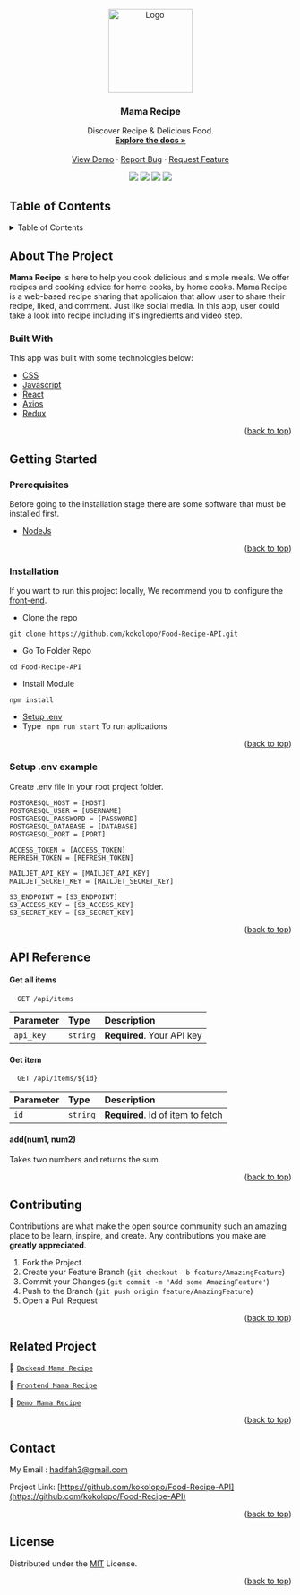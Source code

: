 <div id="top"></div>

<!-- PROJECT LOGO -->
<br />
<div align="center">
  <a href="https://github.com/kokolopo/Food-Recipe-API">
    <img src="https://lh3.googleusercontent.com/d/1AuO1tJ469WqoXQufUeR-OkzqAW258aXT" alt="Logo" width="150px">
  </a>

  <h3 align="center">Mama Recipe</h3>

  <p align="center">
    Discover Recipe & Delicious Food.
    <br />
    <a href="#table-of-contents"><strong>Explore the docs »</strong></a>
    <br />
    <br />
    <a href="https://bit.ly/Food-Recipe-API">View Demo</a>
    ·
    <a href="https://github.com/kokolopo/Food-Recipe-API/issues">Report Bug</a>
    ·
    <a href="https://github.com/kokolopo/Food-Recipe-API/issues">Request Feature</a>
    <br />
    <p align="center">
      <a href="https://github.com/kokolopo/Food-Recipe-API/"><img src="https://img.shields.io/github/issues/kokolopo/Food-Recipe-API?style=flat"></a>
      <a href="https://github.com/kokolopo/Food-Recipe-API/"><img src="https://img.shields.io/github/forks/kokolopo/Food-Recipe-API?style=flat"></a>
      <a href="https://github.com/kokolopo/Food-Recipe-API/"><img src="https://img.shields.io/github/stars/kokolopo/Food-Recipe-API?style=flat"></a>
      <a href="https://github.com/kokolopo/Food-Recipe-API/"><img src="https://img.shields.io/github/license/kokolopo/Food-Recipe-API?style=flat"></a>
    </p>
  </p>
</div>

<!-- TABLE OF CONTENTS -->
 ## Table of Contents

<details>
  <summary>Table of Contents</summary>
  <ol>
    <li>
      <a href="#about-the-project">About The Project</a>
      <ul>
        <li><a href="#built-with">Built With</a></li>
      </ul>
    </li>
    <li>
      <a href="#getting-started">Getting Started</a>
      <ul>
        <li><a href="#prerequisites">Prerequisites</a></li>
        <li><a href="#installation">Installation</a></li>
        <li><a href="#setup-env-example">Setup .env example</a></li>
      </ul>
    </li>
    <li><a href="#screenshoots">Screenshots</a></li>
    <li><a href="#contributing">Contributing</a></li>
    <li><a href="#related-project">Related Project</a></li>
    <li><a href="#contact">Contact</a></li>
    <li><a href="#license">License</a></li>
  </ol>
</details>

<!-- ABOUT THE PROJECT -->
## About The Project
**Mama Recipe** is here to help you cook delicious and simple meals. We offer recipes and cooking advice for home cooks, by home cooks. Mama Recipe is a web-based recipe sharing that applicaion that allow user to share their recipe, liked, and comment. Just like social media. In this app, user could take a look into recipe including it's ingredients and video step.

### Built With
This app was built with some technologies below:
* [CSS](https://developer.mozilla.org/en-US/docs/Web/CSS?retiredLocale=id)
* [Javascript](https://www.javascript.com/)
* [React](https://vuejs.org/v2)
* [Axios](https://axios-http.com/)
* [Redux](https://redux.js.org/)

<p align="right">(<a href="#top">back to top</a>)</p>

<!-- GETTING STARTED -->
## Getting Started

### Prerequisites

Before going to the installation stage there are some software that must be installed first.

* [NodeJs](https://nodejs.org/en/download/)

<p align="right">(<a href="#top">back to top</a>)</p>

### Installation

If you want to run this project locally, We recommend you to configure the [front-end](https://github.com/kokolopo/food-recipes).
- Clone the repo
```
git clone https://github.com/kokolopo/Food-Recipe-API.git
```
- Go To Folder Repo
```
cd Food-Recipe-API
```
- Install Module
```
npm install
```
- <a href="#setup-env">Setup .env</a>
- Type ` npm run start` To run aplications

<p align="right">(<a href="#top">back to top</a>)</p>

### Setup .env example
Create .env file in your root project folder.
```
POSTGRESQL_HOST = [HOST]
POSTGRESQL_USER = [USERNAME]
POSTGRESQL_PASSWORD = [PASSWORD]
POSTGRESQL_DATABASE = [DATABASE]
POSTGRESQL_PORT = [PORT]

ACCESS_TOKEN = [ACCESS_TOKEN]
REFRESH_TOKEN = [REFRESH_TOKEN]

MAILJET_API_KEY = [MAILJET_API_KEY]
MAILJET_SECRET_KEY = [MAILJET_SECRET_KEY]

S3_ENDPOINT = [S3_ENDPOINT]
S3_ACCESS_KEY = [S3_ACCESS_KEY]
S3_SECRET_KEY = [S3_SECRET_KEY]
```

<p align="right">(<a href="#top">back to top</a>)</p>

## API Reference

#### Get all items

```http
  GET /api/items
```

| Parameter | Type     | Description                |
| :-------- | :------- | :------------------------- |
| `api_key` | `string` | **Required**. Your API key |

#### Get item

```http
  GET /api/items/${id}
```

| Parameter | Type     | Description                       |
| :-------- | :------- | :-------------------------------- |
| `id`      | `string` | **Required**. Id of item to fetch |

#### add(num1, num2)

Takes two numbers and returns the sum.
      
</p>

<p align="right">(<a href="#top">back to top</a>)</p>

## Contributing

Contributions are what make the open source community such an amazing place to be learn, inspire, and create. Any contributions you make are **greatly appreciated**.

1. Fork the Project
2. Create your Feature Branch (`git checkout -b feature/AmazingFeature`)
3. Commit your Changes (`git commit -m 'Add some AmazingFeature'`)
4. Push to the Branch (`git push origin feature/AmazingFeature`)
5. Open a Pull Request

<p align="right">(<a href="#top">back to top</a>)</p>

## Related Project
:rocket: [`Backend Mama Recipe`](https://github.com/kokolopo/Food-Recipe-API)

:rocket: [`Frontend Mama Recipe`](https://github.com/kokolopo/Food-Recipe-API)

<!-- :rocket: [`Web Service`](https://mama-recipe.herokuapp.com/) -->

:rocket: [`Demo Mama Recipe`](https://Food-Recipe-API-teal.vercel.app/)

<p align="right">(<a href="#top">back to top</a>)</p>

## Contact

My Email : hadifah3@gmail.com

Project Link: [https://github.com/kokolopo/Food-Recipe-API](https://github.com/kokolopo/Food-Recipe-API)

<p align="right">(<a href="#top">back to top</a>)</p>

## License
Distributed under the [MIT](/LICENSE) License.

<p align="right">(<a href="#top">back to top</a>)</p>